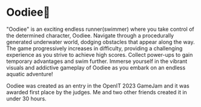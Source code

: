 # Oodiee🥇
"Oodiee" is an exciting endless runner(swimmer) where you take control of the determined
character, Oodiee. Navigate through a procedurally generated underwater world, dodging
obstacles that appear along the way. The game progressively increases in difficulty, providing
a challenging experience as you strive to achieve high scores. Collect power-ups to gain
temporary advantages and swim further. Immerse yourself in the vibrant visuals and addictive
gameplay of Oodiee as you embark on an endless aquatic adventure!
 
Oodiee was created as an entry in the OpenIT 2023 GameJam and it was awarded first
place by the judges. Me and two other friends created it in under 30 hours.
